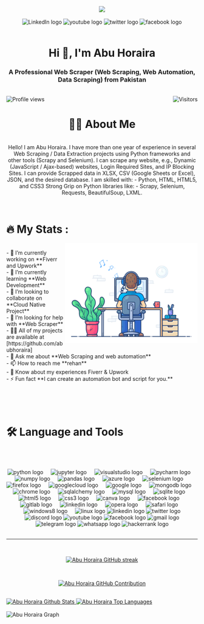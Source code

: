 <!DOCTYPE html>
<html lang="en">
<head>
    <meta charset="UTF-8">
    <meta http-equiv="X-UA-Compatible" content="IE=edge">
    <meta name="viewport" content="width=device-width, initial-scale=1.0">
<!--     <title>Abu Horaira's Profile</title> -->
    <!-- Add any additional meta tags, stylesheets, or scripts here -->
</head>
<body>


<p align="center">
  <a href="https://github.com/abubhoraira"><img src="https://readme-typing-svg.herokuapp.com/?font=Fira+Code&weight=600&size=20&lines=Python%20Programmer;Python%20Tools%20Developer;Web%20Automation%20Expert;1.0%20years%20of%20coding%20experience;Always%20learning%20new%20things&center=true&width=380&height=45"></a>
</p>

<div align="center">
    <img src="https://img.shields.io/static/v1?message=LinkedIn&logo=linkedin&label=&color=0077B5&logoColor=white&labelColor=&style=for-the-badge" height="25" alt="LinkedIn logo" />
    <img src="https://img.shields.io/static/v1?message=Youtube&logo=youtube&label=&color=FF0000&logoColor=white&labelColor=&style=for-the-badge" height="25" alt="youtube logo"  />
    <img src="https://img.shields.io/static/v1?message=Twitter&logo=twitter&label=&color=1DA1F2&logoColor=white&labelColor=&style=for-the-badge" height="25" alt="twitter logo"  />
    <img src="https://img.shields.io/static/v1?message=Facebook&logo=facebook&label=&color=1877F2&logoColor=white&labelColor=&style=for-the-badge" height="25" alt="facebook logo"  />
    <!-- Add similar shields for other social media platforms -->
</div>

<br>

<h1 align="center">Hi 👋, I'm Abu Horaira</h1>
<h3 align="center">A Professional Web Scraper (Web Scraping, Web Automation, Data Scraping) from Pakistan</h3>

<br>

<a href="https://github.com/abubhoraira">
    <img align="left" src="https://komarev.com/ghpvc/?username=abubhoraira&label=Profile%20views&color=0e75b6&style=flat" alt="Profile views" />
</a>

<a href="https://github.com/abubhoraira">
    <img align="right" src="https://komarev.com/ghpvc/?username=abubhoraira&label=Visitors&color=0e75b6&style=flat" alt="Visitors" />
</a>

<br>

<h1 align="center">👩‍💻 About Me</h1>

<p align="center">
    <br>Hello! I am Abu Horaira. I have more than one year of experience in several Web Scraping / Data Extraction projects using Python frameworks and other tools (Scrapy and Selenium). I can scrape any website, e.g., Dynamic (JavaScript / Ajax-based) websites, Login Required Sites, and IP Blocking Sites. I can provide Scrapped data in XLSX, CSV (Google Sheets or Excel), JSON, and the desired database. I am skilled with: - Python, HTML, HTML5, and CSS3 Strong Grip on Python libraries like: - Scrapy, Selenium, Requests, BeautifulSoup, LXML.
</p>

<br>

<h1 align="left">🔥 My Stats :</h1>

<p align="left">
    <img align="right" width="350" src="https://raw.githubusercontent.com/jsuarezruiz/jsuarezruiz/master/images/coding.gif" alt="Coding gif" />
    <br>
        - 🔭 I’m currently working on **Fiverr and Upwork**<br>
    - 🌱 I’m currently learning **Web Development**<br>
    - 👯 I’m looking to collaborate on **Cloud Native Project**<br>
    - 🤝 I’m looking for help with **Web Scraper**<br>
    - 👨‍💻 All of my projects are available at [https://github.com/abubhoraira]<br>
    - 💬 Ask me about **Web Scraping and web automation**<br>
    - 📫 How to reach me **rehan**<br>
    - 📄 Know about my experiences Fiverr & Upwork<br>
    - ⚡ Fun fact **I can create an automation bot and script for you.**<br>
</p>

<br>
<br></br>
<h1 align="left">🛠 Language and Tools</h1>
<br></br>
<div align="center"
    <br></br>
    <img src="https://cdn.jsdelivr.net/gh/devicons/devicon/icons/python/python-original.svg" height="40" alt="python logo"  />
    <img width="12" />
    <img src="https://cdn.jsdelivr.net/gh/devicons/devicon/icons/jupyter/jupyter-original.svg" height="40" alt="jupyter logo"  />
    <img width="12" />
    <img src="https://cdn.jsdelivr.net/gh/devicons/devicon/icons/visualstudio/visualstudio-plain.svg" height="40" alt="visualstudio logo"  />
    <img width="12" />
    <img src="https://cdn.jsdelivr.net/gh/devicons/devicon/icons/pycharm/pycharm-original.svg" height="40" alt="pycharm logo"  />
    <img width="12" />
    <img src="https://cdn.jsdelivr.net/gh/devicons/devicon/icons/numpy/numpy-original.svg" height="40" alt="numpy logo"  />
    <img width="12" />
    <img src="https://cdn.jsdelivr.net/gh/devicons/devicon/icons/pandas/pandas-original.svg" height="40" alt="pandas logo"  />
    <img width="12" />
<!--     <img src="https://cdn.jsdelivr.net/gh/devicons/devicon/icons/amazonwebservices/amazonwebservices-original.svg" height="40" alt="amazonwebservices logo"  />
    <img width="12" /> -->
    <img src="https://cdn.jsdelivr.net/gh/devicons/devicon/icons/azure/azure-original.svg" height="40" alt="azure logo"  />
    <img width="12" />
    <img src="https://cdn.jsdelivr.net/gh/devicons/devicon/icons/selenium/selenium-original.svg" height="40" alt="selenium logo"  />
    <img width="12" />
    <img src="https://cdn.jsdelivr.net/gh/devicons/devicon/icons/firefox/firefox-original.svg" height="40" alt="firefox logo"  />
    <img width="12" />
    <img src="https://cdn.jsdelivr.net/gh/devicons/devicon/icons/googlecloud/googlecloud-original.svg" height="40" alt="googlecloud logo"  />
    <img width="12" />
    <img src="https://cdn.jsdelivr.net/gh/devicons/devicon/icons/google/google-original.svg" height="40" alt="google logo"  />
    <img width="12" />
    <img src="https://cdn.jsdelivr.net/gh/devicons/devicon/icons/mongodb/mongodb-original.svg" height="40" alt="mongodb logo"  />
    <img width="12" />
    <img src="https://cdn.jsdelivr.net/gh/devicons/devicon/icons/chrome/chrome-original.svg" height="40" alt="chrome logo"  />
    <img width="12" />
    <img src="https://cdn.jsdelivr.net/gh/devicons/devicon/icons/sqlalchemy/sqlalchemy-original.svg" height="40" alt="sqlalchemy logo"  />
    <img width="12" />
    <img src="https://cdn.jsdelivr.net/gh/devicons/devicon/icons/mysql/mysql-original.svg" height="40" alt="mysql logo"  />
    <img width="12" />
    <img src="https://cdn.jsdelivr.net/gh/devicons/devicon/icons/sqlite/sqlite-original.svg" height="40" alt="sqlite logo"  />
    <img width="12" />
    <img src="https://cdn.jsdelivr.net/gh/devicons/devicon/icons/html5/html5-original.svg" height="40" alt="html5 logo"  />
    <img width="12" />
    <img src="https://cdn.jsdelivr.net/gh/devicons/devicon/icons/css3/css3-original.svg" height="40" alt="css3 logo"  />
    <img width="12" />
    <img src="https://cdn.jsdelivr.net/gh/devicons/devicon/icons/canva/canva-original.svg" height="40" alt="canva logo"  />
    <img width="12" />
    <img src="https://cdn.jsdelivr.net/gh/devicons/devicon/icons/facebook/facebook-original.svg" height="40" alt="facebook logo"  />
    <img width="12" />
    <img src="https://cdn.jsdelivr.net/gh/devicons/devicon/icons/gitlab/gitlab-original.svg" height="40" alt="gitlab logo"  />
    <img width="12" />
    <img src="https://cdn.jsdelivr.net/gh/devicons/devicon/icons/linkedin/linkedin-original.svg" height="40" alt="linkedin logo"  />
    <img width="12" />
    <img src="https://cdn.jsdelivr.net/gh/devicons/devicon/icons/opera/opera-original.svg" height="40" alt="opera logo"  />
    <img width="12" />
    <img src="https://cdn.jsdelivr.net/gh/devicons/devicon/icons/safari/safari-original.svg" height="40" alt="safari logo"  />
    <img width="12" />
    <img src="https://cdn.jsdelivr.net/gh/devicons/devicon/icons/windows8/windows8-original.svg" height="40" alt="windows8 logo"  />
    <img width="12" />
    <img src="https://cdn.jsdelivr.net/gh/devicons/devicon/icons/linux/linux-original.svg" height="40" alt="linux logo"  />
    <img src="https://raw.githubusercontent.com/maurodesouza/profile-readme-generator/master/src/assets/icons/social/linkedin/default.svg" width="52" height="40"     
    alt="linkedin logo"  />
    <img src="https://raw.githubusercontent.com/maurodesouza/profile-readme-generator/master/src/assets/icons/social/twitter/default.svg" width="52" height="40" 
     alt="twitter logo"  />
    <img src="https://raw.githubusercontent.com/maurodesouza/profile-readme-generator/master/src/assets/icons/social/discord/default.svg" width="52" height="40" 
     alt="discord logo"  />
    <img src="https://raw.githubusercontent.com/maurodesouza/profile-readme-generator/master/src/assets/icons/social/youtube/default.svg" width="52" height="40" 
     alt="youtube logo"  />
    <img src="https://raw.githubusercontent.com/maurodesouza/profile-readme-generator/master/src/assets/icons/social/facebook/default.svg" width="52" height="40" 
   alt="facebook logo"  />
    <img src="https://raw.githubusercontent.com/maurodesouza/profile-readme-generator/master/src/assets/icons/social/gmail/default.svg" width="52" height="40" 
   alt="gmail logo"  />
    <img src="https://raw.githubusercontent.com/maurodesouza/profile-readme-generator/master/src/assets/icons/social/telegram/default.svg" width="52" height="40" 
   alt="telegram logo"  />
    <img src="https://raw.githubusercontent.com/maurodesouza/profile-readme-generator/master/src/assets/icons/social/whatsapp/default.svg" width="52" height="40" 
   alt="whatsapp logo"  />
    <img src="https://raw.githubusercontent.com/maurodesouza/profile-readme-generator/master/src/assets/icons/social/hackerrank/default.svg" width="52" height="40" 
   alt="hackerrank logo"  />
</div>

<br>
<hr/>
<br/>

<p align="center">
    <a href="https://github.com/abubhoraira">
        <img src="https://github-readme-streak-stats.herokuapp.com/?user=abubhoraira&theme=radical&border=7F3FBF&background=0D1117" alt="Abu Horaira GitHub streak"/>
    </a>
</p>
<br>
<p align="center">
    <a href="https://github.com/abubhoraira">
        <img src="https://github-profile-summary-cards.vercel.app/api/cards/profile-details?username=abubhoraira&theme=radical" alt="Abu Horaira GitHub Contribution"/>
    </a>
</p>
<br>
<a href="https://github.com/abubhoraira">
    <img alt="Abu Horaira Github Stats" src="https://denvercoder1-github-readme-stats.vercel.app/api?username=abubhoraira&show_icons=true&count_private=true&theme=react&border_color=7F3FBF&bg_color=0D1117&title_color=F85D7F&icon_color=F8D866" height="192px" width="49.5%"/>
</a>

<a href="https://github.com/abubhoraira">
    <img alt="Abu Horaira Top Languages" src="https://denvercoder1-github-readme-stats.vercel.app/api/top-langs/?username=abubhoraira&langs_count=8&layout=compact&theme=react&border_color=7F3FBF&bg_color=0D1117&title_color=F85D7F&icon_color=F8D866" height="192px" width="49.5%"/>
</a>
<br>
<br/>

<img src="https://github-readme-activity-graph.vercel.app/graph?username=abubhoraira&theme=react" alt="Abu Horaira Graph">

</body>

